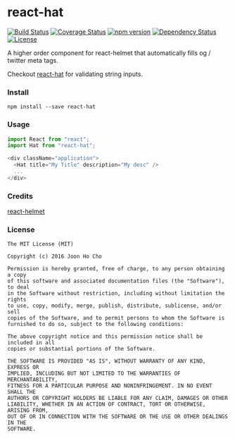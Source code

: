 # react-hat
[![Build Status](https://travis-ci.org/joonhocho/react-hat.svg?branch=master)](https://travis-ci.org/joonhocho/react-hat)
[![Coverage Status](https://coveralls.io/repos/github/joonhocho/react-hat/badge.svg?branch=master)](https://coveralls.io/github/joonhocho/react-hat?branch=master)
[![npm version](https://badge.fury.io/js/react-hat.svg)](https://badge.fury.io/js/react-hat)
[![Dependency Status](https://david-dm.org/joonhocho/react-hat.svg)](https://david-dm.org/joonhocho/react-hat)
[![License](http://img.shields.io/:license-mit-blue.svg)](http://doge.mit-license.org)

A higher order component for react-helmet that automatically fills og / twitter meta tags.

Checkout [react-hat](https://github.com/joonhocho/react-hat) for validating string inputs.


### Install
```
npm install --save react-hat
```


### Usage
```javascript
import React from "react";
import Hat from "react-hat";

<div className="application">
  <Hat title="My Title" description="My desc" />
  ...
</div>
```


### Credits
[react-helmet](https://github.com/nfl/react-helmet)


### License
```
The MIT License (MIT)

Copyright (c) 2016 Joon Ho Cho

Permission is hereby granted, free of charge, to any person obtaining a copy
of this software and associated documentation files (the "Software"), to deal
in the Software without restriction, including without limitation the rights
to use, copy, modify, merge, publish, distribute, sublicense, and/or sell
copies of the Software, and to permit persons to whom the Software is
furnished to do so, subject to the following conditions:

The above copyright notice and this permission notice shall be included in all
copies or substantial portions of the Software.

THE SOFTWARE IS PROVIDED "AS IS", WITHOUT WARRANTY OF ANY KIND, EXPRESS OR
IMPLIED, INCLUDING BUT NOT LIMITED TO THE WARRANTIES OF MERCHANTABILITY,
FITNESS FOR A PARTICULAR PURPOSE AND NONINFRINGEMENT. IN NO EVENT SHALL THE
AUTHORS OR COPYRIGHT HOLDERS BE LIABLE FOR ANY CLAIM, DAMAGES OR OTHER
LIABILITY, WHETHER IN AN ACTION OF CONTRACT, TORT OR OTHERWISE, ARISING FROM,
OUT OF OR IN CONNECTION WITH THE SOFTWARE OR THE USE OR OTHER DEALINGS IN THE
SOFTWARE.
```
